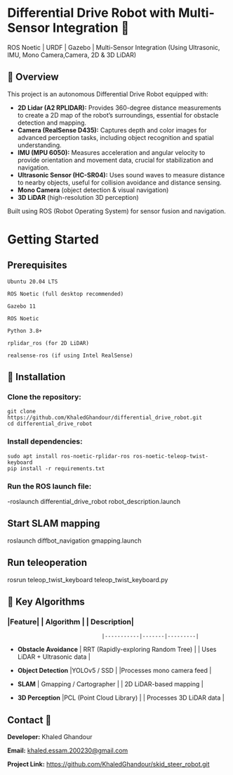 # Differential Drive Robot with Multi-Sensor Integration 🤖
 ROS Noetic | URDF | Gazebo | Multi-Sensor Integration
(Using Ultrasonic, IMU, Mono Camera,Camera, 2D & 3D LiDAR)




## 📌 Overview

This project is an autonomous Differential Drive Robot equipped with:

- **2D Lidar (A2 RPLIDAR):** Provides 360-degree distance measurements to create a 2D map of the robot’s surroundings, essential for obstacle detection and mapping.
- **Camera (RealSense D435):** Captures depth and color images for advanced perception tasks, including object recognition and spatial understanding.
- **IMU (MPU 6050):** Measures acceleration and angular velocity to provide orientation and movement data, crucial for stabilization and navigation.
- **Ultrasonic Sensor (HC-SR04):** Uses sound waves to measure distance to nearby objects, useful for collision avoidance and distance sensing.
- **Mono Camera** (object detection & visual navigation)
- **3D LiDAR** (high-resolution 3D perception)

Built using ROS (Robot Operating System) for sensor fusion and navigation.


# Getting Started
## Prerequisites

    Ubuntu 20.04 LTS

    ROS Noetic (full desktop recommended)

    Gazebo 11

    ROS Noetic 

    Python 3.8+

    rplidar_ros (for 2D LiDAR)

    realsense-ros (if using Intel RealSense)

## 🚀 Installation

### Clone the repository:
    
    git clone https://github.com/KhaledGhandour/differential_drive_robot.git
    cd differential_drive_robot

### Install dependencies:

    sudo apt install ros-noetic-rplidar-ros ros-noetic-teleop-twist-keyboard
    pip install -r requirements.txt

### Run the ROS launch file:

-roslaunch differential_drive_robot robot_description.launch

## Start SLAM mapping

   roslaunch diffbot_navigation gmapping.launch

## Run teleoperation

   rosrun teleop_twist_keyboard teleop_twist_keyboard.py





## 🔧 Key Algorithms

### |Feature|                        | Algorithm  |                                 | Description|
                                  |-----------|-------|---------|

- **Obstacle Avoidance**             | RRT (Rapidly-exploring Random Tree) |           | Uses LiDAR + Ultrasonic data |

- **Object Detection**	              |YOLOv5 / SSD  |                        |Processes mono camera feed |

- **SLAM**                          | Gmapping / Cartographer |                     | 2D LiDAR-based mapping |

- **3D Perception**                  |PCL (Point Cloud Library) |                 | Processes 3D LiDAR data |






## Contact 📧

**Developer:**  Khaled Ghandour

**Email:** khaled.essam.200230@gmail.com

**Project Link:** https://github.com/KhaledGhandour/skid_steer_robot.git

    
